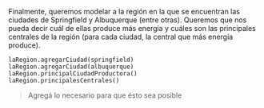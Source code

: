 Finalmente, queremos modelar a la región en la que se encuentran las ciudades de Springfield y Albuquerque (entre otras). Queremos que nos pueda decir cuál de ellas produce más energía y cuáles son las principales centrales de la región (para cada ciudad, la central que más energía produce). 

```wollok
laRegion.agregarCiudad(springfield)
laRegion.agregarCiudad(albuquerque)
laRegion.principalCiudadProductora()
laRegion.principalesCentrales()
```

> Agregá lo necesario para que ésto sea posible